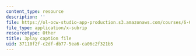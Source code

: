 ```yaml
---
content_type: resource
description: ''
file: https://ol-ocw-studio-app-production.s3.amazonaws.com/courses/6-006-introduction-to-algorithms-spring-2020/37110f2fc2dfdb775ea6ca06c2f321b5_Nu8YGneFCWE.srt
file_type: application/x-subrip
resourcetype: Other
title: 3play caption file
uid: 37110f2f-c2df-db77-5ea6-ca06c2f321b5
---
```


